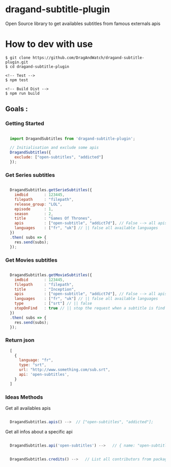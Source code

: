 # dragand-subtitle-plugin
Open Source library to get availables subtitles from famous externals apis

# How to dev with use
```shell
$ git clone https://github.com/DragAndWatch/dragand-subtitle-plugin.git
$ cd dragand-subtitle-plugin

<!-- Test -->
$ npm test

<!-- Build Dist -->
$ npm run build
```


## Goals :

### Getting Started

```javascript

  import DragandSubtitles from 'dragand-subtitle-plugin';

  // Initialisation and exclude some apis
  DragandSubtitles({
    exclude: ["open-subtitles", "addicted"]
  });

```

### Get Series subtitles
```javascript

  DragandSubtitles.getSerieSubtitles({
    imdbid       : 123445,
    filepath     : "filepath",
    release_group: "LOL",
    episode      : 1,
    season       : 2,
    title        : "Games Of Thrones",
    apis         : ["open-subtitle", "addict7d"], // False --> all apis
    languages    : ["fr", "uk"] // || false all available languages
  })
  .then( subs => {
    res.send(subs);
  });

```

### Get Movies subtitles
```javascript

  DragandSubtitles.getMovieSubtitles({
    imdbid       : 123445,
    filepath     : "filepath",
    title        : "Inception",
    apis         : ["open-subtitle", "addict7d"], // False --> all apis
    languages    : ["fr", "uk"] // || false all available languages
    type         : ["srt"] // || false
    stopOnFind   : true // || stop the request when a subtitle is find
  })
  .then( subs => {
    res.send(subs);
  });

```

### Return json

```javascript
  [     
    {
      language: "fr",
      type: "srt",
      url: "http://www.something.com/sub.srt",
      api: 'open-subtitles',
    }
  ]
```

### Ideas Methods

Get all availables apis
```javascript

  DragandSubtitles.apis() -->  // ["open-subtitles", "addicted"];

```

Get all infos about a specific api
```javascript

  DragandSubtitles.api('open-subtitles') -->   // { name: "open-subtitles", etc...}

```

```javascript

  DragandSubtitles.credits() -->   // List all contributors from package.json

```
